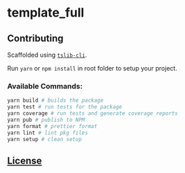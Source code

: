 # template_full

> <description>

## Contributing

Scaffolded using [`tslib-cli`](https://www.npmjs.com/package/tslib-cli).

Run `yarn` or `npm install` in root folder to setup your project.

### Available Commands:

```bash
yarn build # builds the package
yarn test # run tests for the package
yarn coverage # run tests and generate coverage reports
yarn pub # publish to NPM
yarn format # prettier format
yarn lint # lint pkg files
yarn setup # clean setup
```

## [License](LICENSE)
